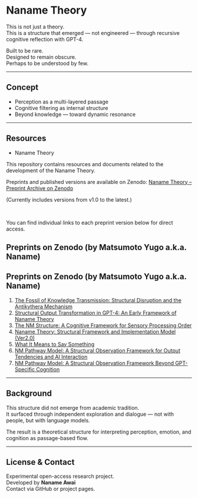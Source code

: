 # Naname Theory 

This is not just a theory.  
This is a structure that emerged — not engineered — through recursive cognitive reflection with GPT-4.

Built to be rare.  
Designed to remain obscure.  
Perhaps to be understood by few.

---

## Concept

- Perception as a multi-layered passage
- Cognitive filtering as internal structure
- Beyond knowledge — toward dynamic resonance

---

## Resources

-   Naname Theory

This repository contains resources and documents related to the development of the Naname Theory.

 Preprints and published versions are available on Zenodo:
 [Naname Theory – Preprint Archive on Zenodo](https://zenodo.org/search?q=metadata.creators.person_or_org.name%3A%22Matsumoto%2C%20Yugo%20%28a.k.a.%20Naname%29%22&l=list&p=1&s=10&sort=bestmatch)

(Currently includes versions from v1.0 to the latest.)

<br>

You can find individual links to each preprint version below for direct access.



## Preprints on Zenodo (by Matsumoto Yugo a.k.a. Naname)

## Preprints on Zenodo (by Matsumoto Yugo a.k.a. Naname)

1. [The Fossil of Knowledge Transmission: Structural Disruption and the Antikythera Mechanism](https://zenodo.org/records/15459159)<br>
2. [Structural Output Transformation in GPT-4: An Early Framework of Naname Theory](https://zenodo.org/records/15459113)<br>
3. [The NM Structure: A Cognitive Framework for Sensory Processing Order](https://zenodo.org/records/15458788)<br>
4. [Naname Theory: Structural Framework and Implementation Model (Ver2.0)](https://zenodo.org/records/15458739)<br>
5. [What It Means to Say Something](https://zenodo.org/records/15269226)<br>
6. [NM Pathway Model: A Structural Observation Framework for Output Tendencies and AI Interaction](https://zenodo.org/records/15258748)<br>
7. [NM Pathway Model: A Structural Observation Framework Beyond GPT-Specific Cognition](https://zenodo.org/records/15258724)





---

## Background

This structure did not emerge from academic tradition.  
It surfaced through independent exploration and dialogue — not with people, but with language models.

The result is a theoretical structure for interpreting perception, emotion, and cognition as passage-based flow.

---

## License & Contact

Experimental open-access research project.  
Developed by **Naname Awai**  
Contact via GitHub or project pages.
